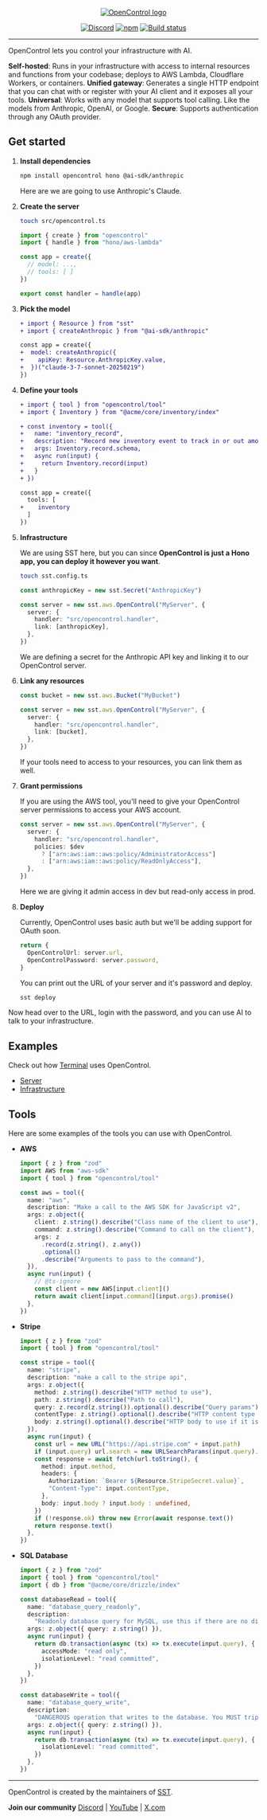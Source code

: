 <p align="center">
  <a href="/">
    <picture>
      <source srcset="https://raw.githubusercontent.com/toolbeam/identity/main/opencontrol/logo-dark.svg" media="(prefers-color-scheme: dark)">
      <source srcset="https://raw.githubusercontent.com/toolbeam/identity/main/opencontrol/logo-light.svg" media="(prefers-color-scheme: light)">
      <img src="https://raw.githubusercontent.com/toolbeam/identity/main/opencontrol/logo-light.svg" alt="OpenControl logo">
    </picture>
  </a>
</p>
<p align="center">
  <a href="https://sst.dev/discord"><img alt="Discord" src="https://img.shields.io/discord/983865673656705025?style=flat-square&label=Discord" /></a>
  <a href="https://www.npmjs.com/package/opencontrol"><img alt="npm" src="https://img.shields.io/npm/v/opencontrol?style=flat-square" /></a>
  <a href="https://github.com/toolbeam/opencontrol/actions/workflows/release.yml"><img alt="Build status" src="https://img.shields.io/github/actions/workflow/status/toolbeam/opencontrol/release.yml?style=flat-square&branch=master" /></a>
</p>

---

OpenControl lets you control your infrastructure with AI.

**Self-hosted**: Runs in your infrastructure with access to internal resources and functions from your codebase; deploys to AWS Lambda, Cloudflare Workers, or containers.
**Unified gateway**: Generates a single HTTP endpoint that you can chat with or register with your AI client and it exposes all your tools.
**Universal**: Works with any model that supports tool calling. Like the models from Anthropic, OpenAI, or Google.
**Secure**: Supports authentication through any OAuth provider.

## Get started

1. **Install dependencies**

   ```bash
   npm install opencontrol hono @ai-sdk/anthropic
   ```

   Here are we are going to use Anthropic's Claude.

2. **Create the server**

   ```bash
   touch src/opencontrol.ts
   ```

   ```ts title=src/opencontrol.ts
   import { create } from "opencontrol"
   import { handle } from "hono/aws-lambda"

   const app = create({
     // model: ...,
     // tools: [ ]
   })

   export const handler = handle(app)
   ```

3. **Pick the model**

   ```diff lang=ts title=src/opencontrol.ts
   + import { Resource } from "sst"
   + import { createAnthropic } from "@ai-sdk/anthropic"

   const app = create({
   +  model: createAnthropic({
   +    apiKey: Resource.AnthropicKey.value,
   +  })("claude-3-7-sonnet-20250219")
   })
   ```

4. **Define your tools**

   ```diff lang=ts title=src/opencontrol.ts
   + import { tool } from "opencontrol/tool"
   + import { Inventory } from "@acme/core/inventory/index"

   + const inventory = tool({
   +   name: "inventory_record",
   +   description: "Record new inventory event to track in or out amounts",
   +   args: Inventory.record.schema,
   +   async run(input) {
   +     return Inventory.record(input)
   +   }
   + })

   const app = create({
     tools: [
   +    inventory
     ]
   })
   ```

5. **Infrastructure**

   We are using SST here, but you can since **OpenControl is just a Hono app, you can deploy it however you want**.

   ```bash
   touch sst.config.ts
   ```

   ```ts title="sst.config.ts" {1,6}
   const anthropicKey = new sst.Secret("AnthropicKey")

   const server = new sst.aws.OpenControl("MyServer", {
     server: {
       handler: "src/opencontrol.handler",
       link: [anthropicKey],
     },
   })
   ```

   We are defining a secret for the Anthropic API key and linking it to our OpenControl server.

6. **Link any resources**

   ```ts title="sst.config.ts" {6}
   const bucket = new sst.aws.Bucket("MyBucket")

   const server = new sst.aws.OpenControl("MyServer", {
     server: {
       handler: "src/opencontrol.handler",
       link: [bucket],
     },
   })
   ```

   If your tools need to access to your resources, you can link them as well.

7. **Grant permissions**

   If you are using the AWS tool, you'll need to give your OpenControl server permissions to access your AWS account.

   ```ts title="sst.config.ts" {4-6}
   const server = new sst.aws.OpenControl("MyServer", {
     server: {
       handler: "src/opencontrol.handler",
       policies: $dev
         ? ["arn:aws:iam::aws:policy/AdministratorAccess"]
         : ["arn:aws:iam::aws:policy/ReadOnlyAccess"],
     },
   })
   ```

   Here we are giving it admin access in dev but read-only access in prod.

8. **Deploy**

   Currently, OpenControl uses basic auth but we'll be adding support for OAuth soon.

   ```ts title="sst.config.ts"
   return {
     OpenControlUrl: server.url,
     OpenControlPassword: server.password,
   }
   ```

   You can print out the URL of your server and it's password and deploy.

   ```bash
   sst deploy
   ```

Now head over to the URL, login with the password, and you can use AI to talk to your infrastructure.

## Examples

Check out how [Terminal](https://www.terminal.shop/) uses OpenControl.

- [Server](https://github.com/terminaldotshop/terminal/blob/dev/packages/functions/src/opencontrol.ts)
- [Infrastructure](https://github.com/terminaldotshop/terminal/blob/dev/infra/opencontrol.ts)

## Tools

Here are some examples of the tools you can use with OpenControl.

- **AWS**

  ```ts title=src/opencontrol.ts
  import { z } from "zod"
  import AWS from "aws-sdk"
  import { tool } from "opencontrol/tool"

  const aws = tool({
    name: "aws",
    description: "Make a call to the AWS SDK for JavaScript v2",
    args: z.object({
      client: z.string().describe("Class name of the client to use"),
      command: z.string().describe("Command to call on the client"),
      args: z
        .record(z.string(), z.any())
        .optional()
        .describe("Arguments to pass to the command"),
    }),
    async run(input) {
      // @ts-ignore
      const client = new AWS[input.client]()
      return await client[input.command](input.args).promise()
    },
  })
  ```

- **Stripe**

  ```ts title=src/opencontrol.ts
  import { z } from "zod"
  import { tool } from "opencontrol/tool"

  const stripe = tool({
    name: "stripe",
    description: "make a call to the stripe api",
    args: z.object({
      method: z.string().describe("HTTP method to use"),
      path: z.string().describe("Path to call"),
      query: z.record(z.string()).optional().describe("Query params"),
      contentType: z.string().optional().describe("HTTP content type to use"),
      body: z.string().optional().describe("HTTP body to use if it is not GET"),
    }),
    async run(input) {
      const url = new URL("https://api.stripe.com" + input.path)
      if (input.query) url.search = new URLSearchParams(input.query).toString()
      const response = await fetch(url.toString(), {
        method: input.method,
        headers: {
          Authorization: `Bearer ${Resource.StripeSecret.value}`,
          "Content-Type": input.contentType,
        },
        body: input.body ? input.body : undefined,
      })
      if (!response.ok) throw new Error(await response.text())
      return response.text()
    },
  })
  ```

- **SQL Database**

  ```ts title=src/opencontrol.ts
  import { z } from "zod"
  import { tool } from "opencontrol/tool"
  import { db } from "@acme/core/drizzle/index"

  const databaseRead = tool({
    name: "database_query_readonly",
    description:
      "Readonly database query for MySQL, use this if there are no direct tools",
    args: z.object({ query: z.string() }),
    async run(input) {
      return db.transaction(async (tx) => tx.execute(input.query), {
        accessMode: "read only",
        isolationLevel: "read committed",
      })
    },
  })

  const databaseWrite = tool({
    name: "database_query_write",
    description:
      "DANGEROUS operation that writes to the database. You MUST triple check with the user before using this tool - show them the query you are about to run.",
    args: z.object({ query: z.string() }),
    async run(input) {
      return db.transaction(async (tx) => tx.execute(input.query), {
        isolationLevel: "read committed",
      })
    },
  })
  ```

---

OpenControl is created by the maintainers of [SST](https://sst.dev).

**Join our community** [Discord](https://sst.dev/discord) | [YouTube](https://www.youtube.com/c/sst-dev) | [X.com](https://x.com/SST_dev)
